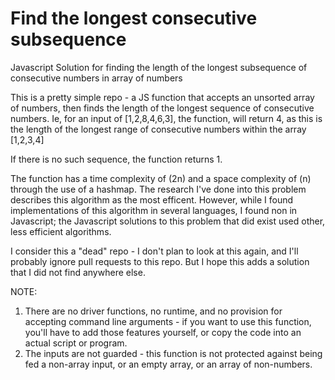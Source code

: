 # Find the longest consecutive subsequence
Javascript Solution for finding the length of the longest subsequence of consecutive numbers in array of numbers

This is a pretty simple repo - a JS function that accepts an unsorted array of numbers, then finds the length of the longest sequence of consecutive numbers. Ie, for an input of [1,2,8,4,6,3], the function, will return 4, as this is the length of the longest range of consecutive numbers within the array [1,2,3,4]

If there is no such sequence, the function returns 1.

The function has a time complexity of (2n) and a space complexity of (n) through the use of a hashmap. The research I've done into this problem describes this algorithm as the most efficent. However, while I found implementations of this algorithm in several languages, I found non in Javascript; the Javascript solutions to this problem that did exist used other, less efficient algorithms.

I consider this a "dead" repo - I don't plan to look at this again, and I'll probably ignore pull requests to this repo. But I hope this adds a solution that I did not find anywhere else. 

NOTE: 
1. There are no driver functions, no runtime, and no provision for accepting command line arguments - if you want to use this function, you'll have to add those features yourself, or copy the code into an actual script or program.
2. The inputs are not guarded - this function is not protected against being fed a non-array input, or an empty array, or an array of non-numbers.
